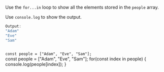 Use the `for...in` loop
to show all the elements stored
in the `people` array.

Use `console.log` to show the output.

```js
Output:
"Adam"
"Eve"
"Sam"
```
<codeblock language="javascript" type="exercise" testMode="fixedInput">
<code>
const people = ["Adam", "Eve", "Sam"];
</code>

<solution>
const people = ["Adam", "Eve", "Sam"];
for(const index in people) {
  console.log(people[index]);
}
</solution>
</codeblock>

